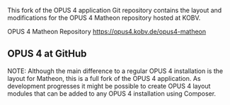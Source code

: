 This fork of the OPUS 4 application Git repository contains the layout 
and modifications for the OPUS 4 Matheon repository hosted at KOBV.

OPUS 4 Matheon Repository
https://opus4.kobv.de/opus4-matheon

## OPUS 4 at GitHub

NOTE: Although the main difference to a regular OPUS 4 installation is 
the layout for Matheon, this is a full fork of the OPUS 4 application. 
As development progresses it might be possible to create OPUS 4 layout 
modules that can be added to any OPUS 4 installation using Composer.
